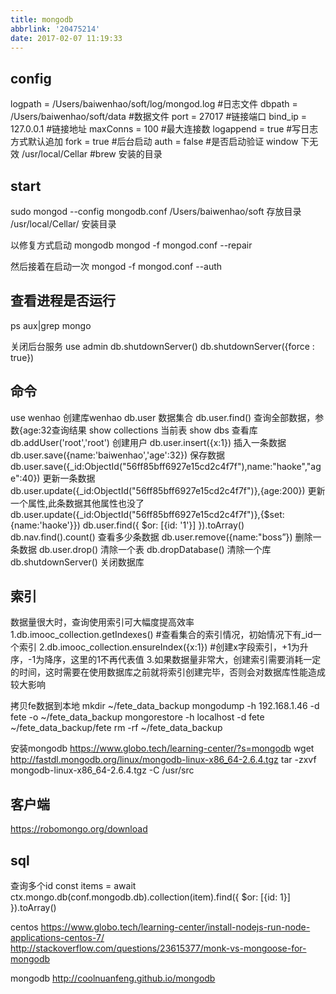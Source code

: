 ```yaml
---
title: mongodb
abbrlink: '20475214'
date: 2017-02-07 11:19:33
---
```


## config
logpath = /Users/baiwenhao/soft/log/mongod.log   #日志文件
dbpath = /Users/baiwenhao/soft/data   #数据文件
port = 27017   #链接端口
bind_ip = 127.0.0.1   #链接地址
maxConns = 100   #最大连接数
logappend = true   #写日志方式默认追加
fork = true   #后台启动
auth = false   #是否启动验证 window 下无效
/usr/local/Cellar #brew 安装的目录

## start
sudo mongod --config mongodb.conf
/Users/baiwenhao/soft 存放目录
/usr/local/Cellar/ 安装目录

以修复方式启动 mongodb
mongod -f mongod.conf --repair

然后接着在启动一次
mongod -f mongod.conf --auth

## 查看进程是否运行
ps aux|grep mongo

关闭后台服务
use admin
db.shutdownServer()
db.shutdownServer({force : true})

## 命令

use wenhao 创建库wenhao
db.user  数据集合
db.user.find() 查询全部数据，参数{age:32查询结果
show collections 当前表
show dbs 查看库
db.addUser('root','root') 创建用户
db.user.insert({x:1}) 插入一条数据
db.user.save({name:'baiwenhao','age':32})  保存数据
db.user.save({_id:ObjectId("56ff85bff6927e15cd2c4f7f"),name:"haoke","age":40}) 更新一条数据
db.user.update({_id:ObjectId("56ff85bff6927e15cd2c4f7f")},{age:200}) 更新一个属性,此条数据其他属性也没了
db.user.update({_id:ObjectId("56ff85bff6927e15cd2c4f7f")},{$set:{name:'haoke'}})
db.user.find({ $or: [{id: '1'}] }).toArray()
db.nav.find().count() 查看多少条数据
db.user.remove({name:"boss”}) 删除一条数据
db.user.drop() 清除一个表
db.dropDatabase() 清除一个库
db.shutdownServer() 关闭数据库



## 索引

数据量很大时，查询使用索引可大幅度提高效率
1.db.imooc_collection.getIndexes() #查看集合的索引情况，初始情况下有_id一个索引
2.db.imooc_collection.ensureIndex({x:1}) #创建x字段索引，+1为升序，-1为降序，这里的1不再代表值
3.如果数据量非常大，创建索引需要消耗一定的时间，这时需要在使用数据库之前就将索引创建完毕，否则会对数据库性能造成较大影响

拷贝fe数据到本地
mkdir ~/fete_data_backup
mongodump -h 192.168.1.46 -d fete -o ~/fete_data_backup
mongorestore -h localhost -d fete ~/fete_data_backup/fete
rm -rf ~/fete_data_backup

安装mongodb
https://www.globo.tech/learning-center/?s=mongodb
wget http://fastdl.mongodb.org/linux/mongodb-linux-x86_64-2.6.4.tgz
tar -zxvf mongodb-linux-x86_64-2.6.4.tgz -C /usr/src

## 客户端
https://robomongo.org/download

## sql
查询多个id
const items = await ctx.mongo.db(conf.mongodb.db).collection(item).find({ $or: [{id: 1}] }).toArray()

centos
https://www.globo.tech/learning-center/install-nodejs-run-node-applications-centos-7/
http://stackoverflow.com/questions/23615377/monk-vs-mongoose-for-mongodb

mongodb
http://coolnuanfeng.github.io/mongodb
